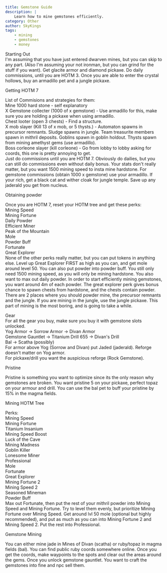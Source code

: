 ```yaml {metadata}
title: Gemstone Guide
description: |
    Learn how to mine gemstones efficiently.
category: Other
author: SkyKings
tags:
    - mining
    - gemstones
    - money
```

Starting Out  
I'm assuming that you have just entered dwarven mines, but you can skip to any part. (Also I'm assuming your not ironman, but you can grind for the stuff if you want). Get glacite armor and diamond pickaxe. Do daily commissions, until you are HOTM 3. Once you are able to enter the crystal hollows, buy an armadillo pet and a jungle pickaxe.

  

Getting HOTM 7  
  
List of Commisions and strategies for them:  
Mine 1000 hard stone - self explanatory  
X Gemstone collecter (1000 of x gemstone) - Use armadillo for this, make sure you are holding a pickaxe when using armadillo.  
Chest looter (open 3 chests) - Find a structure.  
X mob slayer (Kill 13 of x mob, or 5 thysts.) - Automaton spawns in precursor remnants. Sludge spawns in jungle. Team treasurite members spawn in mithril deposits. Goblins spawn in goblin holdout. Thysts spawn from mining amethyst gems (use armadillo).  
Boss corleone slayer (kill corleone) - Go from lobby to lobby asking for coords, this one is pretty annoying to get.  
Just do commissions until you are HOTM 7. Obviously do dailies, but you can still do commissions even without daily bonus. Your stats don't really matter, but you want 1500 mining speed to insta mine hardstone. For gemstone commissions (obtain 1000 x gemstone) use your armadillo. If your rich, get a black cat and wither cloak for jungle temple. Save up any jaderald you get from nucleus.

  

Obtaining powder  
  
Once you are HOTM 7, reset your HOTM tree and get these perks:  
Mining Speed  
Mining Fortune  
Daily Powder  
Efficient Miner  
Peak of the Mountain  
Mole  
Powder Buff  
Fortunate  
Great Explorer  
None of the other perks really matter, but you can put tokens in anything else. Level up Great Explorer FIRST as high as you can, and get mole around level 50. You can also put powder into powder buff. You still only need 1500 mining speed, as you will only be mining hardstone. You also want to max out daily powder. In order to start efficiently mining gemstones, you want around 4m of each powder. The great explorer perk gives bonus chance to spawn chests from hardstone, and the chests contain powder. There are 2 places where you should powder mine, the precursor remnants and the jungle. If you are mining in the jungle, use the jungle pickaxe. This part of mining is the most boring, and is going to take a while.

Gear  
For all the gear you buy, make sure you buy it with gemstone slots unlocked.  
Yog Armor -> Sorrow Armor -> Divan Armor  
Gemstone Gauntlet -> Titanium Drill 655 -> Divan's Drill  
Bal -> Scatha (possibly)  
For armor above Yog (Sorrow and Divan) put Jaded (jaderald). Reforge doesn't matter on Yog armor.  
For pickaxe/drill you want the auspicious reforge (Rock Gemstone).

Pristine  
  
Pristine is something you want to optimize since its the only reason why gemstones are broken. You want pristine 5 on your pickaxe, perfect topaz on your armour and drill. You can use the bal pet to buff your pristine by 15% in the magma fields.

Mining HOTM Tree  
  
Perks:  
Mining Speed  
Mining Fortune  
Titanium Insanium  
Mining Speed Boost  
Luck of the Cave  
Mining Madness  
Goblin Killer  
Lonesome Miner  
Professional  
Mole  
Fortunate  
Great Explorer  
Mining Fortune 2  
Mining Speed 2  
Seasoned Mineman  
Powder Buff  
Max out Fortunate, then put the rest of your mithril powder into Mining Speed and Mining Fortune. Try to level them evenly, but prioritize Mining Fortune over Mining Speed. Get around lvl 50 mole (optional but highly recommended), and put as much as you can into Mining Fortune 2 and Mining Speed 2. Put the rest into Professional.

Gemstone Mining  
  
You can either mine jade in Mines of Divan (scatha) or ruby/topaz in magma fields (bal). You can find public ruby coords somewhere online. Once you get the coords, make waypoints to the spots and clear out the areas around the gems. Once you unlock gemstone gauntlet. You want to craft the gemstones into fine and npc sell them.
